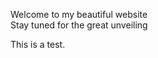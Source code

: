 <!DOCTYPE html>
<html>

<head>





</head>

<body>

Welcome to my beautiful website <br/>
Stay tuned for the great unveiling <br/>

This is a test. <br/>











</body>
</html>
